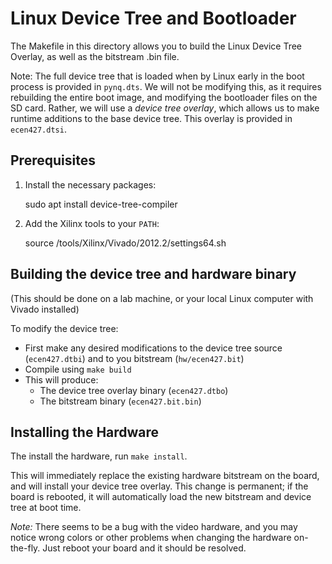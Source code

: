 # Linux Device Tree and Bootloader

The Makefile in this directory allows you to build the Linux Device Tree Overlay, as well as the bitstream .bin file. 

Note: The full device tree that is loaded when by Linux early in the boot process is provided in `pynq.dts`.  We will not be modifying this, as it requires rebuilding the entire boot image, and modifying the bootloader files on the SD card.  Rather, we will use a *device tree overlay*, which allows us to make runtime additions to the base device tree.  This overlay is provided in `ecen427.dtsi`.

## Prerequisites
  1. Install the necessary packages:

      sudo apt install device-tree-compiler 

  2. Add the Xilinx tools to your ``PATH``:

	    source /tools/Xilinx/Vivado/2012.2/settings64.sh


## Building the device tree and hardware binary

(This should be done on a lab machine, or your local Linux computer with Vivado installed)

To modify the device tree: 
  * First make any desired modifications to the device tree source (`ecen427.dtbi`) and to you bitstream (`hw/ecen427.bit`)
  * Compile using ``make build``
  * This will produce:
      * The device tree overlay binary (`ecen427.dtbo`) 
      * The bitstream binary (`ecen427.bit.bin`)


## Installing the Hardware

The install the hardware, run `make install`.

This will immediately replace the existing hardware bitstream on the board, and will install your device tree overlay.  This change is permanent; if the board is rebooted, it will automatically load the new bitstream and device tree at boot time.

*Note:* There seems to be a bug with the video hardware, and you may notice wrong colors or other problems when changing the hardware on-the-fly.  Just reboot your board and it should be resolved.

